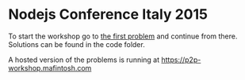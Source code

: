 # Nodejs Conference Italy 2015

To start the workshop go to [the first problem](problems/01.md) and continue from there.
Solutions can be found in the code folder.

A hosted version of the problems is running at https://p2p-workshop.mafintosh.com